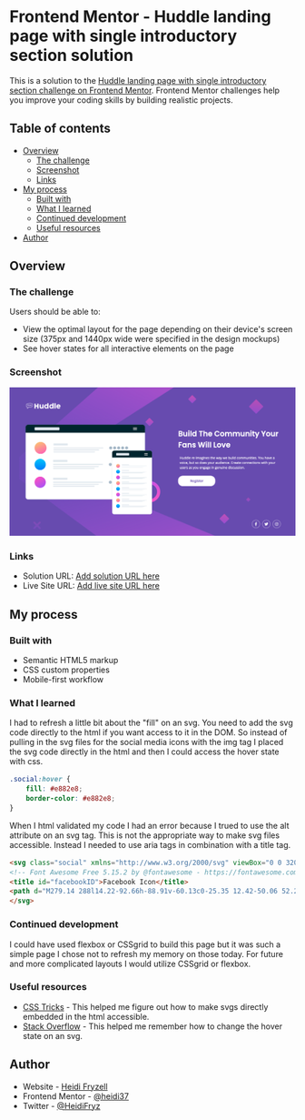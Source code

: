 # Frontend Mentor - Huddle landing page with single introductory section solution

This is a solution to the [Huddle landing page with single introductory section challenge on Frontend Mentor](https://www.frontendmentor.io/challenges/huddle-landing-page-with-a-single-introductory-section-B_2Wvxgi0). Frontend Mentor challenges help you improve your coding skills by building realistic projects. 

## Table of contents

- [Overview](#overview)
  - [The challenge](#the-challenge)
  - [Screenshot](#screenshot)
  - [Links](#links)
- [My process](#my-process)
  - [Built with](#built-with)
  - [What I learned](#what-i-learned)
  - [Continued development](#continued-development)
  - [Useful resources](#useful-resources)
- [Author](#author)


## Overview

### The challenge

Users should be able to:

- View the optimal layout for the page depending on their device's screen size (375px and 1440px wide were specified in the design mockups)
- See hover states for all interactive elements on the page

### Screenshot

![](./screenshot.png)


### Links

- Solution URL: [Add solution URL here](https://www.frontendmentor.io/solutions/responsive-accessible-landing-page-using-semantic-html5-and-css3-Xo2uyKAPF)
- Live Site URL: [Add live site URL here](https://heidi37.github.io/huddle-landing-page/)

## My process

### Built with

- Semantic HTML5 markup
- CSS custom properties
- Mobile-first workflow


### What I learned

I had to refresh a little bit about the "fill" on an svg. You need to add the svg code directly to the html if you want access to it in the DOM. So instead of pulling in the svg files for the social media icons with the img tag I placed the svg code directly in the html and then I could access the hover state with css.


```css
.social:hover {
    fill: #e882e8;
    border-color: #e882e8;
}
```

When I html validated my code I had an error because I trued to use the alt attribute on an svg tag. This is not the appropriate way to make svg files accessible. Instead I needed to use aria tags in combination with a title tag.

```html
<svg class="social" xmlns="http://www.w3.org/2000/svg" viewBox="0 0 320 512" aria-labelledby="facebookID">
<!-- Font Awesome Free 5.15.2 by @fontawesome - https://fontawesome.com License - https://fontawesome.com/license/free (Icons: CC BY 4.0, Fonts: SIL OFL 1.1, Code: MIT License) -->
<title id="facebookID">Facebook Icon</title>
<path d="M279.14 288l14.22-92.66h-88.91v-60.13c0-25.35 12.42-50.06 52.24-50.06h40.42V6.26S260.43 0 225.36 0c-73.22 0-121.08 44.38-121.08 124.72v70.62H22.89V288h81.39v224h100.17V288z" />
</svg>
```


### Continued development

I could have used flexbox or CSSgrid to build this page but it was such a simple page I chose not to refresh my memory on those today. For future and more complicated layouts I would utilize CSSgrid or flexbox.


### Useful resources

- [CSS Tricks](https://css-tricks.com/accessible-svgs/) - This helped me figure out how to make svgs directly embedded in the html accessible.
- [Stack Overflow](https://stackoverflow.com/questions/19157122/css-change-fill-color-on-hover-svg-path) - This helped me remember how to change the hover state on an svg.



## Author

- Website - [Heidi Fryzell](https://heidifryzell.com)
- Frontend Mentor - [@heidi37](https://www.frontendmentor.io/profile/heidi37)
- Twitter - [@HeidiFryz](https://www.twitter.com/heidifryz)



